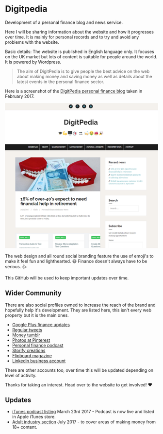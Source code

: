 # Digitpedia
Development of a personal finance blog and news service.

Here I will be sharing information about the website and how it progresses over time. It is mainly for personal records and to try and avoid any problems with the website.

Basic details: The website is published in English language only. It focuses on the UK market but lots of content is suitable for people around the world. It is powered by Wordpress.

> The aim of DigitPedia is to give people the best advice on the web about making money and saving money as well as details about the latest events in the personal finance sector.

Here is a screenshot of the [DigitPedia personal finance blog](https://www.digitpedia.com/) taken in February 2017.

<img src="https://raw.githubusercontent.com/digitpedia/digitpedia/master/digitpedia-screenshot.png" alt="Screenshot of personal finance blog">

The web design and all round social branding feature the use of emoji's to make it feel fun and lighthearted. :smile: Finance doesn't always have to be serious. :thumbsup:

This GitHub will be used to keep important updates over time.

## Wider Community ##
There are also social profiles owned to increase the reach of the brand and hopefully help it's development. They are listed here, this isn't every web property but it is the main ones.
* [Google Plus finance updates](https://plus.google.com/+Digitpedia)
* [Regular tweets](https://twitter.com/digitpedia)
* [Money tumblr](http://digitpedia.tumblr.com/)
* [Photos at Pinterest](https://pinterest.com/digitpedia/)
* [Personal finance podcast](https://soundcloud.com/digitpedia-personal-finance)
* [Storify creations](https://storify.com/digitpedia)
* [Flipboard magazine](https://flipboard.com/@digitpedia/latest-from-the-world-of-personal-finance-oa1gvha7y)
* [Linkedin business account](https://www.linkedin.com/in/digitpedia/)

There are other accounts too, over time this will be updated depending on level of activity.

Thanks for taking an interest. Head over to the website to get involved! :heart:

## Updates ##
* [iTunes podcast listing](https://itunes.apple.com/gb/podcast/digitpedia-personal-finance-talk/id1218883801) March 23rd 2017 - Podcast is now live and listed in Apple iTunes store.
* [Adult industry section](http://www.digitpedia.com/category/adult-biz/) July 2017 - to cover areas of making money from 18+ content.
